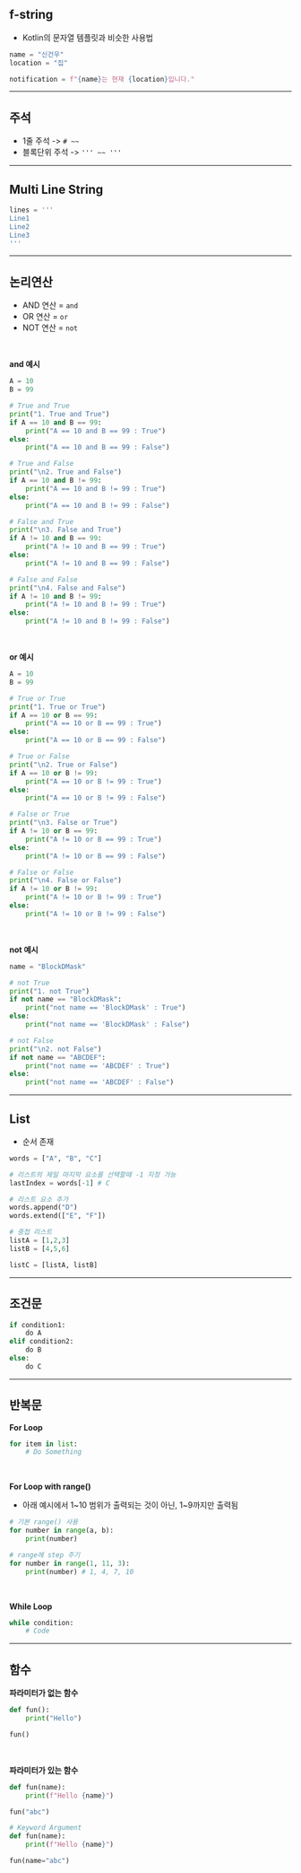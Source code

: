 ## f-string

- Kotlin의 문자열 템플릿과 비슷한 사용법

```python
name = "신건우"
location = "집"

notification = f"{name}는 현재 {location}입니다."
```

---

## 주석

- 1줄 주석 -> `# ~~` 
- 블록단위 주석 -> `''' ~~ '''`

---

## Multi Line String

```python
lines = '''
Line1
Line2
Line3
'''
```

---

## 논리연산

- AND 연산 = `and`
- OR 연산 = `or`
- NOT 연산 = `not`

<br>

**and 예시**

```python
A = 10
B = 99

# True and True
print("1. True and True")
if A == 10 and B == 99:
    print("A == 10 and B == 99 : True")
else:
    print("A == 10 and B == 99 : False")

# True and False
print("\n2. True and False")
if A == 10 and B != 99:
    print("A == 10 and B != 99 : True")
else:
    print("A == 10 and B != 99 : False")

# False and True
print("\n3. False and True")
if A != 10 and B == 99:
    print("A != 10 and B == 99 : True")
else:
    print("A != 10 and B == 99 : False")

# False and False
print("\n4. False and False")
if A != 10 and B != 99:
    print("A != 10 and B != 99 : True")
else:
    print("A != 10 and B != 99 : False")
```

<br>

**or 예시**

```python
A = 10
B = 99

# True or True
print("1. True or True")
if A == 10 or B == 99:
    print("A == 10 or B == 99 : True")
else:
    print("A == 10 or B == 99 : False")

# True or False
print("\n2. True or False")
if A == 10 or B != 99:
    print("A == 10 or B != 99 : True")
else:
    print("A == 10 or B != 99 : False")

# False or True
print("\n3. False or True")
if A != 10 or B == 99:
    print("A != 10 or B == 99 : True")
else:
    print("A != 10 or B == 99 : False")

# False or False
print("\n4. False or False")
if A != 10 or B != 99:
    print("A != 10 or B != 99 : True")
else:
    print("A != 10 or B != 99 : False")
```

<br>

**not 예시**

```python
name = "BlockDMask"

# not True
print("1. not True")
if not name == "BlockDMask":
    print("not name == 'BlockDMask' : True")
else:
    print("not name == 'BlockDMask' : False")

# not False
print("\n2. not False")
if not name == "ABCDEF":
    print("not name == 'ABCDEF' : True")
else:
    print("not name == 'ABCDEF' : False")
```

---

## List

- 순서 존재

```python
words = ["A", "B", "C"]

# 리스트의 제일 마지막 요소를 선택할때 -1 지정 가능
lastIndex = words[-1] # C

# 리스트 요소 추가
words.append("D")
words.extend(["E", "F"])

# 중첩 리스트
listA = [1,2,3]
listB = [4,5,6]

listC = [listA, listB]
```

---

## 조건문

```python
if condition1:
    do A
elif condition2:
    do B
else:
    do C
```

---

## 반복문

**For Loop**

```python
for item in list:
    # Do Something
```

<br>

**For Loop with range()**

- 아래 예시에서 1~10 범위가 출력되는 것이 아닌, 1~9까지만 출력됨

```python
# 기본 range() 사용
for number in range(a, b):
    print(number)

# range에 step 주기
for number in range(1, 11, 3):
    print(number) # 1, 4, 7, 10
```

<br>

**While Loop**

```python
while condition:
    # Code
```

---

## 함수

**파라미터가 없는 함수**

```python
def fun():
    print("Hello")

fun()
```

<br>

**파라미터가 있는 함수**

```python
def fun(name):
    print(f"Hello {name}")

fun("abc")

# Keyword Argument
def fun(name):
    print(f"Hello {name}")

fun(name="abc")
```